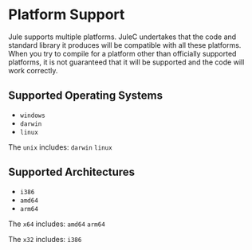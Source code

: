 # Platform Support
Jule supports multiple platforms. JuleC undertakes that the code and standard library it produces will be compatible with all these platforms. When you try to compile for a platform other than officially supported platforms, it is not guaranteed that it will be supported and the code will work correctly. 

## Supported Operating Systems

- `windows`
- `darwin`
- `linux`

The `unix` includes: `darwin` `linux`

## Supported Architectures

- `i386`
- `amd64`
- `arm64`

The `x64` includes: `amd64` `arm64`

The `x32` includes: `i386`
